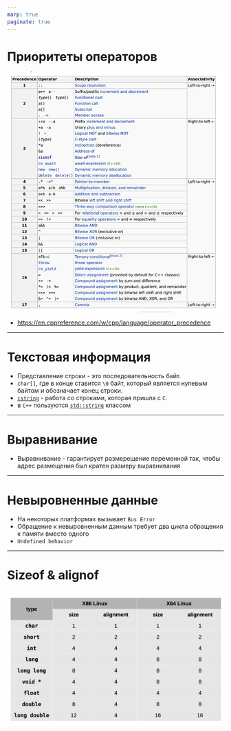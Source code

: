 ```yaml
---
marp: true
paginate: true
---
```

<style>
img[alt~="center"] {
  display: block;
  margin: 0 auto;
}
header h1 {
    margin-top:0;
    margin-left:15px
}
</style>

# Приоритеты операторов
![w:500 center](images/precedence.png)
- https://en.cppreference.com/w/cpp/language/operator_precedence
---
# Текстовая информация
- Представление строки - это последовательность байт.
- `char[]`, где в конце ставится `\0` байт, который является нулевым байтом и обозначает конец строки.
- [`cstring`](https://en.cppreference.com/w/cpp/header/cstring) - работа со строками, которая пришла с `C`.
- в `C++` пользуются [`std::string`](https://en.cppreference.com/w/cpp/string) классом
---
# Выравнивание
- Выравнивание - гарантирует размерещение переменной так, чтобы адрес размещения был кратен размеру выравнивания
---
# Невыровненные данные
- На некоторых платформах вызывает `Bus Error`
- Обращение к невыровненным данным требует два цикла обращения к памяти вместо одного
- `Undefined behavior`
---
# Sizeof & alignof
![w:900 center](images/alignof.png)
